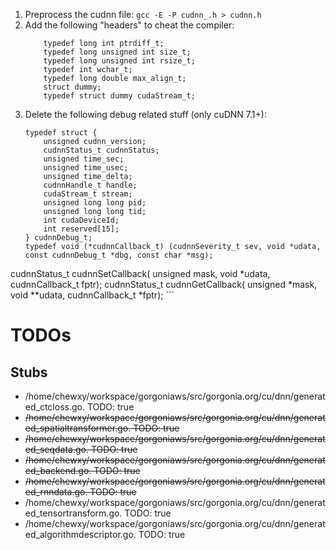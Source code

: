 
1. Preprocess the cudnn file: `gcc -E -P cudnn_.h > cudnn.h`
2. Add the following "headers" to cheat the compiler:
	```
		typedef long int ptrdiff_t;
		typedef long unsigned int size_t;
		typedef long unsigned int rsize_t;
		typedef int wchar_t;
		typedef long double max_align_t;
		struct dummy;
		typedef struct dummy cudaStream_t;
	```
3. Delete the following debug related stuff (only cuDNN 7.1+):
	```
	typedef struct {
	    unsigned cudnn_version;
	    cudnnStatus_t cudnnStatus;
	    unsigned time_sec;
	    unsigned time_usec;
	    unsigned time_delta;
	    cudnnHandle_t handle;
	    cudaStream_t stream;
	    unsigned long long pid;
	    unsigned long long tid;
	    int cudaDeviceId;
	    int reserved[15];
	} cudnnDebug_t;
	typedef void (*cudnnCallback_t) (cudnnSeverity_t sev, void *udata, const cudnnDebug_t *dbg, const char *msg);
cudnnStatus_t cudnnSetCallback(
                                unsigned mask,
                                void *udata,
                                cudnnCallback_t fptr);
cudnnStatus_t cudnnGetCallback(
                                unsigned *mask,
                                void **udata,
                                cudnnCallback_t *fptr);
	```


# TODOs

## Stubs ##

*  /home/chewxy/workspace/gorgoniaws/src/gorgonia.org/cu/dnn/generated_ctcloss.go. TODO: true
*  ~~/home/chewxy/workspace/gorgoniaws/src/gorgonia.org/cu/dnn/generated_spatialtransformer.go. TODO: true~~
*  ~~/home/chewxy/workspace/gorgoniaws/src/gorgonia.org/cu/dnn/generated_seqdata.go. TODO: true~~
*  ~~/home/chewxy/workspace/gorgoniaws/src/gorgonia.org/cu/dnn/generated_backend.go. TODO: true~~
*  ~~/home/chewxy/workspace/gorgoniaws/src/gorgonia.org/cu/dnn/generated_rnndata.go. TODO: true~~
*  /home/chewxy/workspace/gorgoniaws/src/gorgonia.org/cu/dnn/generated_tensortransform.go. TODO: true
*  /home/chewxy/workspace/gorgoniaws/src/gorgonia.org/cu/dnn/generated_algorithmdescriptor.go. TODO: true

